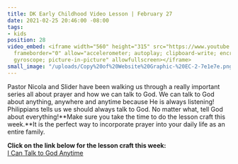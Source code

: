 ```yaml
---
title: DK Early Childhood Video Lesson | February 27
date: 2021-02-25 20:46:00 -08:00
tags:
- kids
position: 28
video_embed: <iframe width="560" height="315" src="https://www.youtube.com/embed/XHrGKOhJkwA"
  frameborder="0" allow="accelerometer; autoplay; clipboard-write; encrypted-media;
  gyroscope; picture-in-picture" allowfullscreen></iframe>
small_image: "/uploads/Copy%20of%20Website%20Graphic-%20EC-2-7e1e7e.png"
---
```


Pastor Nicola and Slider have been walking us through a really important series all about prayer and how we can talk to God. We can talk to God about anything, anywhere and anytime because He is always listening! Philippians tells us we should always talk to God. No matter what, tell God about everything!**Make sure you take the time to do the lesson craft this week.**It is the perfect way to incorporate prayer into your daily life as an entire family. 

**Click on the link below for the lesson craft this week:**\
[I Can Talk to God Anytime](https://drive.google.com/file/d/14-Ag0oIF9TUJxAZplX8oTb3S5ae_Nmjj/view?usp=sharing)